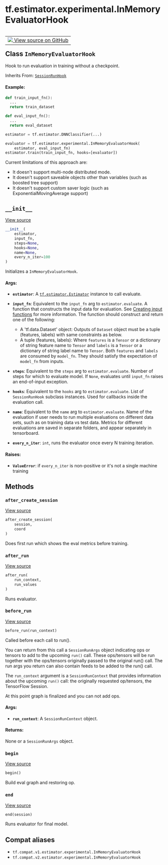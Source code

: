 <div itemscope itemtype="http://developers.google.com/ReferenceObject">
<meta itemprop="name" content="tf.estimator.experimental.InMemoryEvaluatorHook" />
<meta itemprop="path" content="Stable" />
<meta itemprop="property" content="__init__"/>
<meta itemprop="property" content="after_create_session"/>
<meta itemprop="property" content="after_run"/>
<meta itemprop="property" content="before_run"/>
<meta itemprop="property" content="begin"/>
<meta itemprop="property" content="end"/>
</div>

# tf.estimator.experimental.InMemoryEvaluatorHook

<!-- Insert buttons and diff -->

<table class="tfo-notebook-buttons tfo-api" align="left">

<td>
  <a target="_blank" href="https://github.com/tensorflow/estimator/tree/master/tensorflow_estimator/python/estimator/hooks/hooks.py">
    <img src="https://www.tensorflow.org/images/GitHub-Mark-32px.png" />
    View source on GitHub
  </a>
</td></table>



## Class `InMemoryEvaluatorHook`

Hook to run evaluation in training without a checkpoint.

Inherits From: [`SessionRunHook`](../../../tf/estimator/SessionRunHook.md)

<!-- Placeholder for "Used in" -->


#### Example:



```python
def train_input_fn():
  ...
  return train_dataset

def eval_input_fn():
  ...
  return eval_dataset

estimator = tf.estimator.DNNClassifier(...)

evaluator = tf.estimator.experimental.InMemoryEvaluatorHook(
    estimator, eval_input_fn)
estimator.train(train_input_fn, hooks=[evaluator])
```

Current limitations of this approach are:

* It doesn't support multi-node distributed mode.
* It doesn't support saveable objects other than variables (such as boosted
  tree support)
* It doesn't support custom saver logic (such as ExponentialMovingAverage
  support)

<h2 id="__init__"><code>__init__</code></h2>

<a target="_blank" href="https://github.com/tensorflow/estimator/tree/master/tensorflow_estimator/python/estimator/hooks/hooks.py">View source</a>

``` python
__init__(
    estimator,
    input_fn,
    steps=None,
    hooks=None,
    name=None,
    every_n_iter=100
)
```

Initializes a `InMemoryEvaluatorHook`.


#### Args:


* <b>`estimator`</b>: A <a href="../../../tf/estimator/Estimator.md"><code>tf.estimator.Estimator</code></a> instance to call evaluate.
* <b>`input_fn`</b>:  Equivalent to the `input_fn` arg to `estimator.evaluate`. A
  function that constructs the input data for evaluation.
  See [Creating input functions](
  https://tensorflow.org/guide/premade_estimators#create_input_functions)
  for more information. The function should construct and return one of
  the following:

    * A 'tf.data.Dataset' object: Outputs of `Dataset` object must be a
      tuple (features, labels) with same constraints as below.
    * A tuple (features, labels): Where `features` is a `Tensor` or a
      dictionary of string feature name to `Tensor` and `labels` is a
      `Tensor` or a dictionary of string label name to `Tensor`. Both
      `features` and `labels` are consumed by `model_fn`. They should
      satisfy the expectation of `model_fn` from inputs.

* <b>`steps`</b>: Equivalent to the `steps` arg to `estimator.evaluate`.  Number of
  steps for which to evaluate model. If `None`, evaluates until `input_fn`
  raises an end-of-input exception.
* <b>`hooks`</b>: Equivalent to the `hooks` arg to `estimator.evaluate`. List of
  `SessionRunHook` subclass instances. Used for callbacks inside the
  evaluation call.
* <b>`name`</b>:  Equivalent to the `name` arg to `estimator.evaluate`. Name of the
  evaluation if user needs to run multiple evaluations on different data
  sets, such as on training data vs test data. Metrics for different
  evaluations are saved in separate folders, and appear separately in
  tensorboard.
* <b>`every_n_iter`</b>: `int`, runs the evaluator once every N training iteration.


#### Raises:


* <b>`ValueError`</b>: if `every_n_iter` is non-positive or it's not a single machine
  training



## Methods

<h3 id="after_create_session"><code>after_create_session</code></h3>

<a target="_blank" href="https://github.com/tensorflow/estimator/tree/master/tensorflow_estimator/python/estimator/hooks/hooks.py">View source</a>

``` python
after_create_session(
    session,
    coord
)
```

Does first run which shows the eval metrics before training.


<h3 id="after_run"><code>after_run</code></h3>

<a target="_blank" href="https://github.com/tensorflow/estimator/tree/master/tensorflow_estimator/python/estimator/hooks/hooks.py">View source</a>

``` python
after_run(
    run_context,
    run_values
)
```

Runs evaluator.


<h3 id="before_run"><code>before_run</code></h3>

<a target="_blank" href="/code/stable/tensorflow/python/training/session_run_hook.py">View source</a>

``` python
before_run(run_context)
```

Called before each call to run().

You can return from this call a `SessionRunArgs` object indicating ops or
tensors to add to the upcoming `run()` call.  These ops/tensors will be run
together with the ops/tensors originally passed to the original run() call.
The run args you return can also contain feeds to be added to the run()
call.

The `run_context` argument is a `SessionRunContext` that provides
information about the upcoming `run()` call: the originally requested
op/tensors, the TensorFlow Session.

At this point graph is finalized and you can not add ops.

#### Args:


* <b>`run_context`</b>: A `SessionRunContext` object.


#### Returns:

None or a `SessionRunArgs` object.


<h3 id="begin"><code>begin</code></h3>

<a target="_blank" href="https://github.com/tensorflow/estimator/tree/master/tensorflow_estimator/python/estimator/hooks/hooks.py">View source</a>

``` python
begin()
```

Build eval graph and restoring op.


<h3 id="end"><code>end</code></h3>

<a target="_blank" href="https://github.com/tensorflow/estimator/tree/master/tensorflow_estimator/python/estimator/hooks/hooks.py">View source</a>

``` python
end(session)
```

Runs evaluator for final model.






## Compat aliases

* `tf.compat.v1.estimator.experimental.InMemoryEvaluatorHook`
* `tf.compat.v2.estimator.experimental.InMemoryEvaluatorHook`

